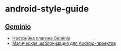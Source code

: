 # android-style-guide

## [Geminio](https://github.com/hhru/android-multimodule-plugin/tree/master/plugins/hh-geminio)

- [Настройка плагина Geminio](https://www.youtube.com/watch?v=-6ZCBRQECy0)
- [Магическая шаблонизация для Android-проектов](https://habr.com/ru/company/hh/blog/529948/)
